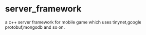 server_framework
================

a c++ server framework for mobile game which uses tinynet,google protobuf,mongodb and so on. 
